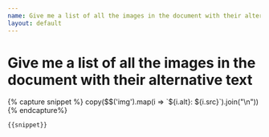 ```yaml
---
name: Give me a list of all the images in the document with their alternative text
layout: default
---
```


# Give me a list of all the images in the document with their alternative text

{% capture snippet %}
copy($$('img').map(i => `${i.alt}: ${i.src}`).join("\n"))
{% endcapture%}
```javascript
{{snippet}}
```

